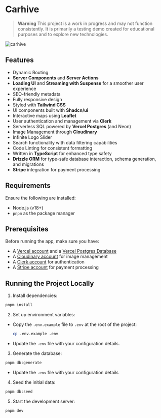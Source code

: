 # Carhive

> **Warning**
> This project is a work in progress and may not function consistently. It is primarily a testing demo created for educational purposes and to explore new technologies.

![carhive](https://github.com/user-attachments/assets/5e4cdffe-dcd0-44ee-957d-66fdb82b47ee)

## Features

- Dynamic Routing
- **Server Components** and **Server Actions**
- **Loading UI** and **Streaming with Suspense** for a smoother user experience
- SEO-friendly metadata
- Fully responsive design
- Styled with **Tailwind CSS**
- UI components built with **Shadcn/ui**
- Interactive maps using **Leaflet**
- User authentication and management via **Clerk**
- Serverless SQL powered by **Vercel Postgres** (and Neon)
- Image Management through **Cloudinary**
- Infinite Logo Slider
- Search functionality with data filtering capabilities
- Code Linting for consistent formatting
- Written in **TypeScript** for enhanced type safety
- **Drizzle ORM** for type-safe database interaction, schema generation, and migrations
- **Stripe** integration for payment processing

## Requirements

Ensure the following are installed:

- Node.js (v18+)
- `pnpm` as the package manager

## Prerequisites

Before running the app, make sure you have:

- A [Vercel account](https://vercel.com/) and a [Vercel Postgres Database](https://vercel.com/docs/storage/vercel-postgres)
- A [Cloudinary account](https://cloudinary.com/) for image management
- A [Clerk account](https://clerk.com/) for authentication
- A [Stripe account](https://stripe.com/) for payment processing

## Running the Project Locally

1. Install dependencies:

```bash
pnpm install
```

2. Set up environment variables:

- Copy the `.env.example` file to `.env` at the root of the project:

  ```bash
  cp .env.example .env
  ```

- Update the `.env` file with your configuration details.

3. Generate the database:

```bash
pnpm db:generate
```

- Update the `.env` file with your configuration details

4. Seed the initial data:

```bash
pnpm db:seed
```

5. Start the development server:

```bash
pnpm dev
```
